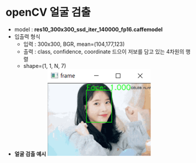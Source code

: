 # openCV 얼굴 검출
- model : __res10_300x300_ssd_iter_140000_fp16.caffemodel__
- 입출력 형식
  - 입력 : 300x300, BGR, mean=(104,177,123)
  - 출력 : class, confidence, coordinate 드으이 저보를 담고 있는 4차원의 행렬
  - shape=(1, 1, N, 7)
- __얼굴 검출 예시__
![](readme_.png)